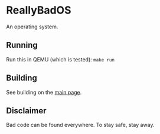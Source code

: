 # ReallyBadOS
An operating system.

## Running
Run this in QEMU (which is tested): `make run`

## Building
See building on the [main page](https://daniyalw.github.io/ReallyBadOS/).

## Disclaimer
Bad code can be found everywhere. To stay safe, stay away.
